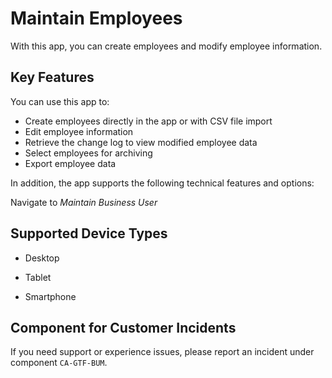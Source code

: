 <!-- loioe882b0f4ec4a43a4afe90c5a333e630a -->

# Maintain Employees



With this app, you can create employees and modify employee information.



<a name="loioe882b0f4ec4a43a4afe90c5a333e630a__key_features_title"/>

## Key Features

You can use this app to:



-   Create employees directly in the app or with CSV file import
-   Edit employee information
-   Retrieve the change log to view modified employee data
-   Select employees for archiving
-   Export employee data

In addition, the app supports the following technical features and options:

Navigate to *Maintain Business User*



<a name="loioe882b0f4ec4a43a4afe90c5a333e630a__supported_devices"/>

## Supported Device Types

-   Desktop

-   Tablet

-   Smartphone




<a name="loioe882b0f4ec4a43a4afe90c5a333e630a__customer_component"/>

## Component for Customer Incidents

If you need support or experience issues, please report an incident under component `CA-GTF-BUM`.

